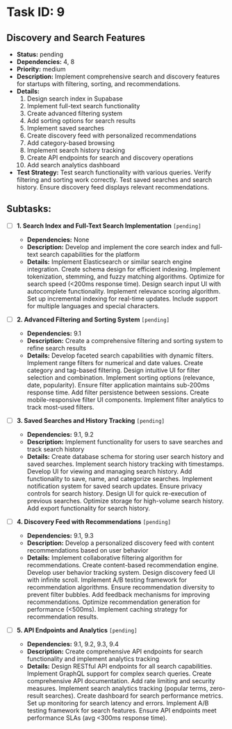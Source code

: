 # Task ID: 9

## Discovery and Search Features

- **Status:** pending
- **Dependencies:** 4, 8
- **Priority:** medium
- **Description:** Implement comprehensive search and discovery features for startups with filtering, sorting, and recommendations.
- **Details:**
  1. Design search index in Supabase
  2. Implement full-text search functionality
  3. Create advanced filtering system
  4. Add sorting options for search results
  5. Implement saved searches
  6. Create discovery feed with personalized recommendations
  7. Add category-based browsing
  8. Implement search history tracking
  9. Create API endpoints for search and discovery operations
  10. Add search analytics dashboard
- **Test Strategy:**
  Test search functionality with various queries. Verify filtering and sorting work correctly. Test saved searches and search history. Ensure discovery feed displays relevant recommendations.

## Subtasks:

- [ ] **1. Search Index and Full-Text Search Implementation** `[pending]`

  - **Dependencies:** None
  - **Description:** Develop and implement the core search index and full-text search capabilities for the platform
  - **Details:**
    Implement Elasticsearch or similar search engine integration. Create schema design for efficient indexing. Implement tokenization, stemming, and fuzzy matching algorithms. Optimize for search speed (<200ms response time). Design search input UI with autocomplete functionality. Implement relevance scoring algorithm. Set up incremental indexing for real-time updates. Include support for multiple languages and special characters.

- [ ] **2. Advanced Filtering and Sorting System** `[pending]`

  - **Dependencies:** 9.1
  - **Description:** Create a comprehensive filtering and sorting system to refine search results
  - **Details:**
    Develop faceted search capabilities with dynamic filters. Implement range filters for numerical and date values. Create category and tag-based filtering. Design intuitive UI for filter selection and combination. Implement sorting options (relevance, date, popularity). Ensure filter application maintains sub-200ms response time. Add filter persistence between sessions. Create mobile-responsive filter UI components. Implement filter analytics to track most-used filters.

- [ ] **3. Saved Searches and History Tracking** `[pending]`

  - **Dependencies:** 9.1, 9.2
  - **Description:** Implement functionality for users to save searches and track search history
  - **Details:**
    Create database schema for storing user search history and saved searches. Implement search history tracking with timestamps. Develop UI for viewing and managing search history. Add functionality to save, name, and categorize searches. Implement notification system for saved search updates. Ensure privacy controls for search history. Design UI for quick re-execution of previous searches. Optimize storage for high-volume search history. Add export functionality for search history.

- [ ] **4. Discovery Feed with Recommendations** `[pending]`

  - **Dependencies:** 9.1, 9.3
  - **Description:** Develop a personalized discovery feed with content recommendations based on user behavior
  - **Details:**
    Implement collaborative filtering algorithm for recommendations. Create content-based recommendation engine. Develop user behavior tracking system. Design discovery feed UI with infinite scroll. Implement A/B testing framework for recommendation algorithms. Ensure recommendation diversity to prevent filter bubbles. Add feedback mechanisms for improving recommendations. Optimize recommendation generation for performance (<500ms). Implement caching strategy for recommendation results.

- [ ] **5. API Endpoints and Analytics** `[pending]`
  - **Dependencies:** 9.1, 9.2, 9.3, 9.4
  - **Description:** Create comprehensive API endpoints for search functionality and implement analytics tracking
  - **Details:**
    Design RESTful API endpoints for all search capabilities. Implement GraphQL support for complex search queries. Create comprehensive API documentation. Add rate limiting and security measures. Implement search analytics tracking (popular terms, zero-result searches). Create dashboard for search performance metrics. Set up monitoring for search latency and errors. Implement A/B testing framework for search features. Ensure API endpoints meet performance SLAs (avg <300ms response time).

